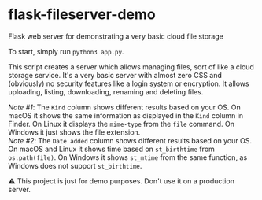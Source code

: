 # flask-fileserver-demo
Flask web server for demonstrating a very basic cloud file storage

To start, simply run `python3 app.py`.

This script creates a server which allows managing files, sort of like a cloud storage service.
It's a very basic server with almost zero CSS and (obviously) no security features like a login system or encryption.
It allows uploading, listing, downloading, renaming and deleting files.

*Note #1*: The `Kind` column shows different results based on your OS. On macOS it shows the same information as displayed in the `Kind` column in Finder. On Linux it displays the `mime-type` from the `file` command. On Windows it just shows the file extension.  
*Note #2*: The `Date added` column shows different results based on your OS. On macOS and Linux it shows time based on `st_birthtime` from `os.path(file)`. On Windows it shows `st_mtime` from the same function, as Windows does not support `st_birthtime`.

⚠️ This project is just for demo purposes. Don't use it on a production server.
